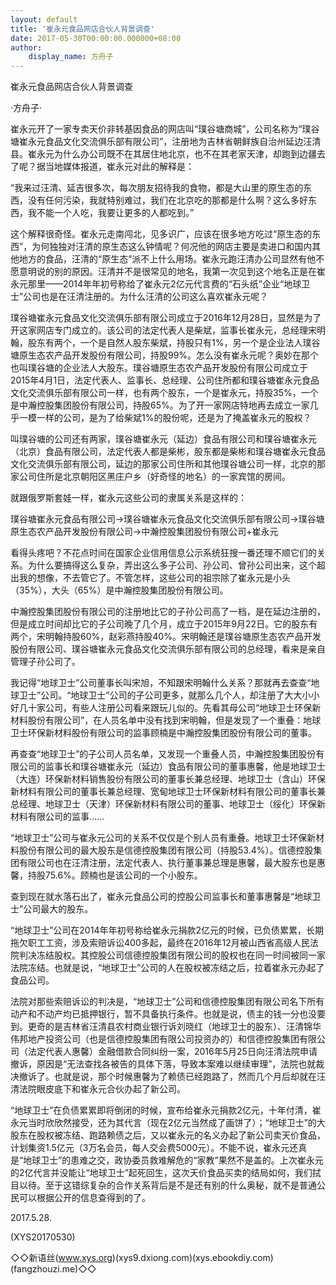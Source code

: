 ```yaml
---
layout: default
title: '崔永元食品网店合伙人背景调查'
date: 2017-05-30T00:00:00.000000+08:00
author:
    display_name: 方舟子
---
```


崔永元食品网店合伙人背景调查

·方舟子·

崔永元开了一家专卖天价非转基因食品的网店叫“璞谷塘商城”，公司名称为“璞谷塘崔永元食品文化交流俱乐部有限公司”，注册地为吉林省朝鲜族自治州延边汪清县。崔永元为什么办公司既不在其居住地北京，也不在其老家天津，却跑到边疆去了呢？据当地媒体报道，崔永元对此的解释是：

“我来过汪清、延吉很多次，每次朋友招待我的食物，都是大山里的原生态的东西，没有任何污染，我就特别难过，我们在北京吃的那都是什么啊？这么多好东西，我不能一个人吃，我要让更多的人都吃到。”

这个解释很奇怪。崔永元走南闯北，见多识广，应该在很多地方吃过“原生态的东西”，为何独独对汪清的原生态这么钟情呢？何况他的网店主要是卖进口和国内其他地方的食品，汪清的“原生态”派不上什么用场。崔永元跑汪清办公司显然有他不愿意明说的别的原因。汪清并不是很常见的地名，我第一次见到这个地名正是在崔永元那里——2014年年初号称给了崔永元2亿元代言费的“石头纸”企业“地球卫士”公司也是在汪清注册的。为什么汪清的公司这么喜欢崔永元呢？

璞谷塘崔永元食品文化交流俱乐部有限公司成立于2016年12月28日，显然是为了开这家网店专门成立的。该公司的法定代表人是柴斌，监事长崔永元，总经理宋明翰，股东有两个，一个是自然人股东柴斌，持股只有1%，另一个是企业法人璞谷塘原生态农产品开发股份有限公司，持股99%。怎么没有崔永元呢？奥妙在那个也叫璞谷塘的企业法人大股东。璞谷塘原生态农产品开发股份有限公司成立于2015年4月1日，法定代表人、监事长、总经理、公司住所都和璞谷塘崔永元食品文化交流俱乐部有限公司一样，也有两个股东，一个是崔永元，持股35%，一个是中瀚控股集团股份有限公司，持股65%。为了开一家网店特地再去成立一家几乎一模一样的公司，是为了给柴斌1%的股份呢，还是为了掩盖崔永元的股权？

叫璞谷塘的公司还有两家，璞谷塘崔永元（延边）食品有限公司和璞谷塘崔永元（北京）食品有限公司，法定代表人都是柴彬，股东都是柴彬和璞谷塘崔永元食品文化交流俱乐部有限公司，延边的那家公司住所和其他璞谷塘公司一样，北京的那家公司住所是北京朝阳区黑庄户乡（好奇怪的地名）的一家宾馆的房间。

就跟俄罗斯套娃一样，崔永元这些公司的隶属关系是这样的：

璞谷塘崔永元食品有限公司->璞谷塘崔永元食品文化交流俱乐部有限公司->璞谷塘原生态农产品开发股份有限公司->中瀚控股集团股份有限公司+崔永元

看得头疼吧？不花点时间在国家企业信用信息公示系统狂搜一番还理不顺它们的关系。为什么要搞得这么复杂，弄出这么多子公司、孙公司、曾孙公司出来，这个超出我的想像，不去管它了。不管怎样，这些公司的祖宗除了崔永元是小头（35%），大头（65%）是中瀚控股集团股份有限公司。

中瀚控股集团股份有限公司的注册地比它的子孙公司高了一档，是在延边注册的，但是成立时间却比它的子公司晚了几个月，成立于2015年9月22日。它的股东有两个，宋明翰持股60%，赵彩燕持股40%。宋明翰还是璞谷塘原生态农产品开发股份有限公司、璞谷塘崔永元食品文化交流俱乐部有限公司的总经理，看来是亲自管理子孙公司了。

我记得“地球卫士”公司董事长叫宋旭，不知跟宋明翰什么关系？那就再去查查“地球卫士”公司。“地球卫士”公司的子公司更多，就那么几个人，却注册了大大小小好几十家公司，有些人注册公司看来跟玩儿似的。先看其母公司“地球卫士环保新材料股份有限公司”，在人员名单中没有找到宋明翰，但是发现了一个重叠：地球卫士环保新材料股份有限公司的监事顾楠是中瀚控股集团股份有限公司的董事。

再查查“地球卫士”的子公司人员名单，又发现一个重叠人员，中瀚控股集团股份有限公司的监事长和璞谷塘崔永元（延边）食品有限公司的董事惠馨，他是地球卫士（大连）环保新材料销售股份有限公司的董事长兼总经理、地球卫士（含山）环保新材料有限公司的董事长兼总经理、宽甸地球卫士环保新材料有限公司的董事长兼总经理、地球卫士（天津）环保新材料有限公司的董事、地球卫士（绥化）环保新材料有限公司的监事……

“地球卫士”公司与崔永元公司的关系不仅仅是个别人员有重叠。地球卫士环保新材料股份有限公司的最大股东是信德控股集团有限公司（持股53.4%）。信德控股集团有限公司也在汪清注册，法定代表人、执行董事兼总理是惠馨，最大股东也是惠馨，持股75.6%。顾楠也是该公司的一个小股东。

查到现在就水落石出了，崔永元食品公司的控股公司监事长和董事惠馨是“地球卫士”公司最大的股东。

“地球卫士”公司在2014年年初号称给崔永元捐款2亿元的时候，已负债累累，长期拖欠职工工资，涉及索赔诉讼400多起，最终在2016年12月被山西省高级人民法院判决冻结股权。其控股公司信德控股集团有限公司的股权也在同一时间被同一家法院冻结。也就是说，“地球卫士”公司的人在股权被冻结之后，拉着崔永元办起了食品公司。

法院对那些索赔诉讼的判决是，“地球卫士”公司和信德控股集团有限公司名下所有动产和不动产均已抵押银行，暂不具备执行条件。也就是说，债主的钱一分也没要到。更奇的是吉林省汪清县农村商业银行诉刘晓红（地球卫士的股东）、汪清锦华伟邦地产投资公司（也是信德控股集团有限公司投资办的）和信德控股集团有限公司（法定代表人惠馨）金融借款合同纠纷一案，2016年5月25日向汪清法院申请撤诉，原因是“无法查找各被告的具体下落，导致本案难以继续审理”，法院也就裁决撤诉了。也就是说，那个时候惠馨为了赖债已经跑路了，然而几个月后却就在汪清法院眼皮底下和崔永元合伙办起了新公司。

“地球卫士”在负债累累即将倒闭的时候，宣布给崔永元捐款2亿元，十年付清，崔永元当时欣欣然接受，还为其代言（现在2亿元当然成了画饼了）；“地球卫士”的大股东在股权被冻结、跑路赖债之后，又以崔永元的名义办起了新公司卖天价食品，计划集资1.5亿元（3万名会员，每人交会费5000元）。不能不说，崔永元还真是“地球卫士”的患难之交，政协委员救难解危的“家教”果然不是盖的。上次崔永元的2亿代言并没能让“地球卫士”起死回生，这次天价食品买卖的结局如何，我们拭目以待。至于这错综复杂的合作关系背后是不是还有别的什么奥秘，就不是普通公民可以根据公开的信息查得到的了。

2017.5.28.

(XYS20170530)

◇◇新语丝(www.xys.org)(xys9.dxiong.com)(xys.ebookdiy.com)(fangzhouzi.me)◇◇

